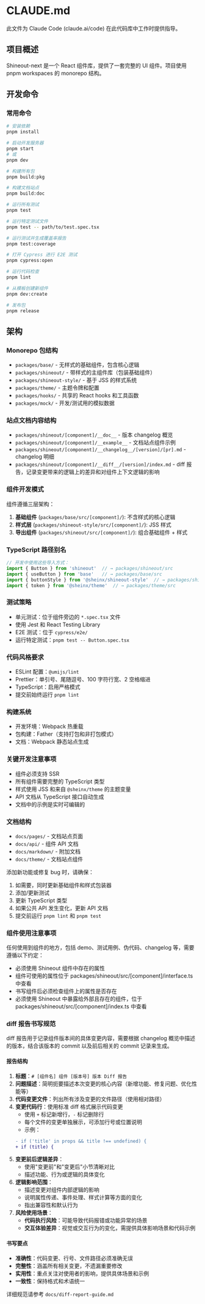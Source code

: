 # CLAUDE.md

此文件为 Claude Code (claude.ai/code) 在此代码库中工作时提供指导。

## 项目概述

Shineout-next 是一个 React 组件库，提供了一套完整的 UI 组件。项目使用 pnpm workspaces 的 monorepo 结构。

## 开发命令

### 常用命令
```bash
# 安装依赖
pnpm install

# 启动开发服务器
pnpm start
# 或
pnpm dev

# 构建所有包
pnpm build:pkg

# 构建文档站点
pnpm build:doc

# 运行所有测试
pnpm test

# 运行特定测试文件
pnpm test -- path/to/test.spec.tsx

# 运行测试并生成覆盖率报告
pnpm test:coverage

# 打开 Cypress 进行 E2E 测试
pnpm cypress:open

# 运行代码检查
pnpm lint

# 从模板创建新组件
pnpm dev:create

# 发布包
pnpm release
```

## 架构

### Monorepo 包结构
- `packages/base/` - 无样式的基础组件，包含核心逻辑
- `packages/shineout/` - 带样式的主组件库（包装基础组件）
- `packages/shineout-style/` - 基于 JSS 的样式系统
- `packages/theme/` - 主题令牌和配置
- `packages/hooks/` - 共享的 React hooks 和工具函数
- `packages/mock/` - 开发/测试用的模拟数据

### 站点文档内容结构
- `packages/shineout/[component]/__doc__` - 版本 changelog 概览
- `packages/shineout/[component]/__example__` - 文档站点组件示例
- `packages/shineout/[component]/__changelog__/[version]/[pr].md` - changelog 明细
- `packages/shineout/[component]/__diff__/[version]/index.md` - diff 报告，记录变更带来的逻辑上的差异和对组件上下文逻辑的影响

### 组件开发模式
组件遵循三层架构：
1. **基础组件** (`packages/base/src/[component]/`): 不含样式的核心逻辑
2. **样式层** (`packages/shineout-style/src/[component]/`): JSS 样式
3. **导出组件** (`packages/shineout/src/[component]/`): 组合基础组件 + 样式

### TypeScript 路径别名
```typescript
// 开发中使用这些导入方式：
import { Button } from 'shineout'  // → packages/shineout/src
import { useButton } from 'base'   // → packages/base/src
import { buttonStyle } from '@sheinx/shineout-style'  // → packages/shineout-style/src
import { token } from '@sheinx/theme'  // → packages/theme/src
```

### 测试策略
- 单元测试：位于组件旁边的 `*.spec.tsx` 文件
- 使用 Jest 和 React Testing Library
- E2E 测试：位于 `cypress/e2e/`
- 运行特定测试：`pnpm test -- Button.spec.tsx`

### 代码风格要求
- ESLint 配置：`@umijs/lint`
- Prettier：单引号、尾随逗号、100 字符行宽、2 空格缩进
- TypeScript：启用严格模式
- 提交前始终运行 `pnpm lint`

### 构建系统
- 开发环境：Webpack 热重载
- 包构建：Father（支持打包和非打包模式）
- 文档：Webpack 静态站点生成

### 关键开发注意事项
- 组件必须支持 SSR
- 所有组件需要完整的 TypeScript 类型
- 样式使用 JSS 和来自 `@sheinx/theme` 的主题变量
- API 文档从 TypeScript 接口自动生成
- 文档中的示例是实时可编辑的

### 文档结构
- `docs/pages/` - 文档站点页面
- `docs/api/` - 组件 API 文档
- `docs/markdown/` - 附加文档
- `docs/theme/` - 文档站点组件

添加新功能或修复 bug 时，请确保：
1. 如需要，同时更新基础组件和样式包装器
2. 添加/更新测试
3. 更新 TypeScript 类型
4. 如果公共 API 发生变化，更新 API 文档
5. 提交前运行 `pnpm lint` 和 `pnpm test`

### 组件使用注意事项
任何使用到组件的地方，包括 demo、测试用例、伪代码、changelog 等，需要遵循以下约定：
- 必须使用 Shineout 组件中存在的属性
- 组件可使用的属性位于 packages/shineout/src/[component]/interface.ts 中查看
- 书写组件后必须检查组件上的属性是否存在
- 必须使用 Shineout 中暴露给外部且存在的组件，位于 packages/shineout/src/[component]/index.ts 中查看

### diff 报告书写规范
diff 报告用于记录组件版本间的具体变更内容，需要根据 changelog 概览中描述的版本，结合该版本的 commit 以及前后相关的 commit 记录来生成。

#### 报告结构
1. **标题**：`# [组件名] 组件 [版本号] 版本 Diff 报告`
2. **问题描述**：简明扼要描述本次变更的核心内容（新增功能、修复问题、优化性能等）
3. **代码变更文件**：列出所有涉及变更的文件路径（使用相对路径）
4. **变更代码行**：使用标准 diff 格式展示代码变更
   - 使用 `+` 标记新增行，`-` 标记删除行
   - 每个文件的变更单独展示，可添加行号或位置说明
   - 示例：
   ```diff
   - if ('title' in props && title !== undefined) {
   + if (title) {
   ```
5. **变更前后逻辑差异**：
   - 使用"变更前"和"变更后"小节清晰对比
   - 描述功能、行为或逻辑的具体变化
6. **逻辑影响范围**：
   - 描述变更对组件内部逻辑的影响
   - 说明属性传递、事件处理、样式计算等方面的变化
   - 指出兼容性和默认行为
7. **风险使用场景**：
   - **代码执行风险**：可能导致代码报错或功能异常的场景
   - **交互体验差异**：视觉或交互行为的变化，需提供具体影响场景和代码示例

#### 书写要点
- **准确性**：代码变更、行号、文件路径必须准确无误
- **完整性**：涵盖所有相关变更，不遗漏重要修改
- **实用性**：重点关注对使用者的影响，提供具体场景和示例
- **一致性**：保持格式和术语统一

详细规范请参考 `docs/diff-report-guide.md`